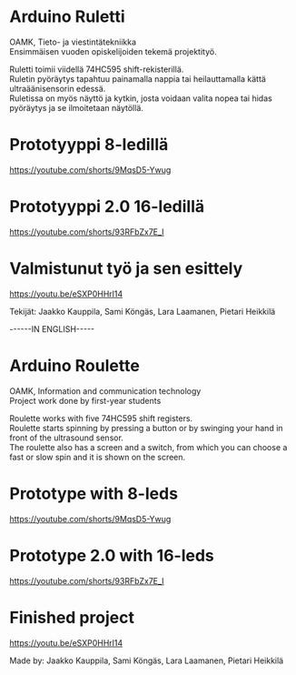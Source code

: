 # Arduino Ruletti
OAMK, Tieto- ja viestintätekniikka <br />
Ensimmäisen vuoden opiskelijoiden tekemä projektityö. <br />

Ruletti toimii viidellä 74HC595 shift-rekisterillä. <br />
Ruletin pyöräytys tapahtuu painamalla nappia tai heilauttamalla kättä ultraäänisensorin edessä. <br />
Ruletissa on myös näyttö ja kytkin, josta voidaan valita nopea tai hidas pyöräytys ja se ilmoitetaan näytöllä. <br />

# Prototyyppi 8-ledillä
https://youtube.com/shorts/9MqsD5-Ywug

# Prototyyppi 2.0 16-ledillä
https://youtube.com/shorts/93RFbZx7E_I

# Valmistunut työ ja sen esittely
https://youtu.be/eSXP0HHrl14

Tekijät: Jaakko Kauppila, Sami Köngäs, Lara Laamanen, Pietari Heikkilä

------IN ENGLISH-----

# Arduino Roulette
OAMK, Information and communication technology <br />
Project work done by first-year students

Roulette works with five 74HC595 shift registers. <br />
Roulette starts spinning by pressing a button or by swinging your hand in front of the ultrasound sensor. <br />
The roulette also has a screen and a switch, from which you can choose a fast or slow spin and it is shown on the screen. <br />

# Prototype with 8-leds
https://youtube.com/shorts/9MqsD5-Ywug

# Prototype 2.0 with 16-leds
https://youtube.com/shorts/93RFbZx7E_I

# Finished project
https://youtu.be/eSXP0HHrl14

Made by: Jaakko Kauppila, Sami Köngäs, Lara Laamanen, Pietari Heikkilä
